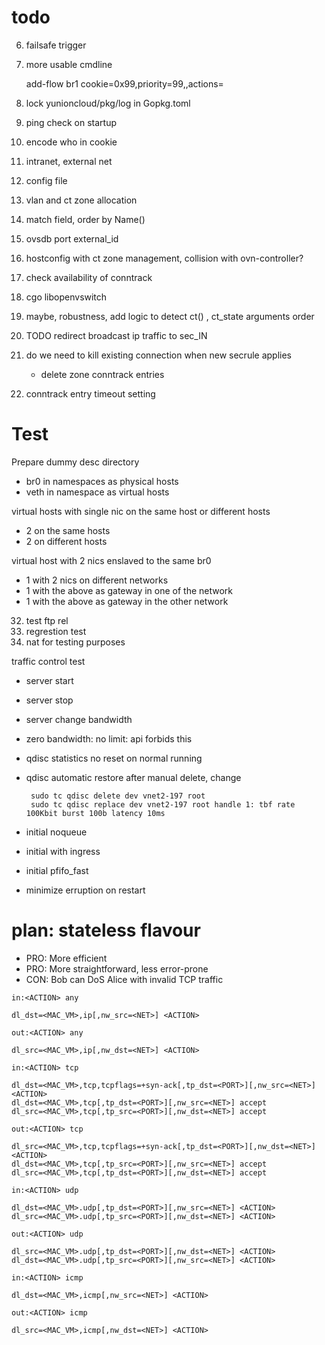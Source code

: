 # todo

6. failsafe trigger
7. more usable cmdline

	add-flow br1 cookie=0x99,priority=99,<mactch>,actions=

8. lock yunioncloud/pkg/log in Gopkg.toml
10. ping check on startup
21. encode who in cookie
22. intranet, external net
23. config file
24. vlan and ct zone allocation
26. match field, order by Name()
27. ovsdb port external_id
29. hostconfig with ct zone management, collision with ovn-controller?
31. check availability of conntrack
25. cgo libopenvswitch
33. maybe, robustness, add logic to detect ct() , ct_state arguments order

34. TODO redirect broadcast ip traffic to sec_IN
36. do we need to kill existing connection when new secrule applies
	- delete zone conntrack entries
37. conntrack entry timeout setting

# Test

Prepare dummy desc directory

- br0 in namespaces as physical hosts
- veth in namespace as virtual hosts

virtual hosts with single nic on the same host or different hosts

 - 2 on the same hosts
 - 2 on different hosts

virtual host with 2 nics enslaved to the same br0

 - 1 with 2 nics on different networks
 - 1 with the above as gateway in one of the network
 - 1 with the above as gateway in the other network

32. test ftp rel
20. regrestion test
38. nat for testing purposes

traffic control test

 - server start
 - server stop
 - server change bandwidth
 - zero bandwidth: no limit: api forbids this
 - qdisc statistics no reset on normal running
 - qdisc automatic restore after manual delete, change

		sudo tc qdisc delete dev vnet2-197 root
		sudo tc qdisc replace dev vnet2-197 root handle 1: tbf rate 100Kbit burst 100b latency 10ms

 - initial noqueue
 - initial with ingress
 - initial pfifo_fast
 - minimize erruption on restart

# plan: stateless flavour

- PRO: More efficient
- PRO: More straightforward, less error-prone
- CON: Bob can DoS Alice with invalid TCP traffic

`in:<ACTION> any`

	dl_dst=<MAC_VM>,ip[,nw_src=<NET>] <ACTION>

`out:<ACTION> any`

	dl_src=<MAC_VM>,ip[,nw_dst=<NET>] <ACTION>

`in:<ACTION> tcp`

	dl_dst=<MAC_VM>,tcp,tcpflags=+syn-ack[,tp_dst=<PORT>][,nw_src=<NET>] <ACTION>
	dl_dst=<MAC_VM>,tcp[,tp_dst=<PORT>][,nw_src=<NET>] accept
	dl_src=<MAC_VM>,tcp[,tp_src=<PORT>][,nw_dst=<NET>] accept

`out:<ACTION> tcp`

	dl_src=<MAC_VM>,tcp,tcpflags=+syn-ack[,tp_dst=<PORT>][,nw_dst=<NET>] <ACTION>
	dl_dst=<MAC_VM>,tcp[,tp_src=<PORT>][,nw_src=<NET>] accept
	dl_src=<MAC_VM>,tcp[,tp_dst=<PORT>][,nw_dst=<NET>] accept

`in:<ACTION> udp`

	dl_dst=<MAC_VM>.udp[,tp_dst=<PORT>][,nw_src=<NET>] <ACTION>
	dl_src=<MAC_VM>.udp[,tp_src=<PORT>][,nw_dst=<NET>] <ACTION>

`out:<ACTION> udp`

	dl_src=<MAC_VM>.udp[,tp_dst=<PORT>][,nw_dst=<NET>] <ACTION>
	dl_dst=<MAC_VM>.udp[,tp_src=<PORT>][,nw_src=<NET>] <ACTION>

`in:<ACTION> icmp`

	dl_dst=<MAC_VM>,icmp[,nw_src=<NET>] <ACTION>

`out:<ACTION> icmp`

	dl_src=<MAC_VM>,icmp[,nw_dst=<NET>] <ACTION>
